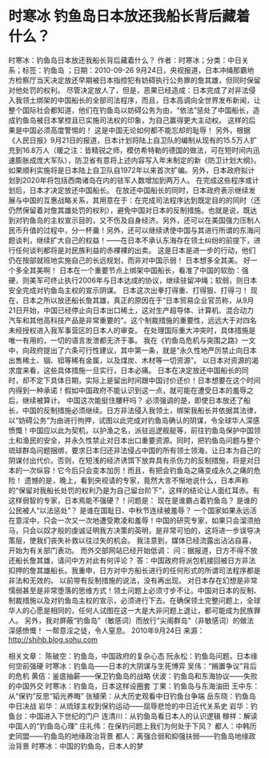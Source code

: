 # 时寒冰  钓鱼岛日本放还我船长背后藏着什么？

时寒冰：钓鱼岛日本放还我船长背后藏着什么？
作者：时寒冰；分类：中日关系；标签：钓鱼岛 ；日期：2010-09-26
9月24日，央视报道，日本冲绳那霸地方检察厅当天决定放还早期被日本指控犯有妨碍执行公务罪的詹其雄，但同时保留对他处罚的权利。
尽管决定放人了，但是，恶果已经造成：日本完成了对非法侵入我领土绑架的中国船长的全部司法程序，而且，日本高调向全世界发布新闻，让整个国际社会都知道，他们在钓鱼岛以妨碍公务为由，“依法”惩处了中国船长，造成钓鱼岛被日本掌控且已实施司法权的印象，为自己赢得更大主动权。
这样的后果是中国必须高度警惕的！
这是中国无论如何都不能忘却的耻辱！
另外，根据《人民日报》9月21日的报道，日本计划将陆上自卫队的编制从现有的15.5万人扩充到16.8万人（暖之注：皆精锐之师，模仿希特勒的德国的做法，可在短时间内迅速膨胀成庞大军队），防卫省有意将上述内容写入年末制定的新《防卫计划大纲》。如果顺利实施将是日本陆上自卫队自1972年以来首次扩编。另外，日本政府拟计划到2020年将包括西南诸岛在内的驻军人数增加到两万人。
在完成这些程序或计划后，日本才决定放还中国船长。
在放还中国船长的同时，日本政府表示继续发展与中国的互惠战略关系，其用意在于：在完成司法程序达到既定目的的同时（还仍然保留着对詹其雄处罚的权利），避免中国对日本的反制措施。也就是说，既达到对钓鱼岛的主权宣示目的，又不伤及自身经济。另外，还可以在美国强力压制人民币升值的过程中，分一杯羹！另外，还可以继续诱使中国与其进行所谓的东海问题谈判，继续扩大自己的权益！——在日本不承认东海存在领土纠纷的前提下，进行任何谈判都将是对民族利益的赤裸裸的出卖。
这是日本是进一步的行动，他们仍在按部就班地实施自己的长远规划，而非对中国示弱！
日本想多全其美。
好一个多全其美啊！
日本在一个重要节点上绑架中国船长，看准了中国的软肋：强硬，则美军可终止执行2006年与日本达成的协议，继续驻留冲绳；软弱，则日本安全完成对钓鱼岛主权的宣示阴谋。
日本这次出拳打得重、打得狠、打得刁！
现在，日本之所以放还船长詹其雄，真正的原因在于“日本贸易企业官员称，从9月21日开始，中国已经停止向日本出口稀土，这对生产超导体、计算机、混合动力汽车和其他高科技产品是非常重要的”。这个制裁措施的重要性，远远大于对四名未经授权进入我军事营区的日本人的审查。
在处理国际重大冲突时，具体措施是唯一有用的，一切的语言发泄都无济于事。
我在《钓鱼岛危机与突围之路》一文中，向政府提出了六条可行性建议，其中第一条，就是“永久性地严厉禁止向日本出售稀土、铟、钽等稀有金属，以及煤炭、木材等一切资源”。
以日本对资源的渴求度来看，这些具体措施一旦实行，日本必痛。
日本在决定放还中国船长的同时，却不定下具体日期，实际上是留出时间跟中国讨价还价！日本想要在这个时间内得到一种承诺！假如中国政府不能认识到这一点，就可能在遭受日本的羞辱之后，继续被算计。
中国这次能挺住腰杆吗？
必须强调的是，即使日本放还了船长，中国的反制措施必须继续。日方非法侵入我领土，绑架我船长并依据其法律，以“妨碍公务”为由进行拘押，试图以此完成对钓鱼岛确认的阴谋，令全球华人深感愤慨！中国应以此为契机，以护渔之名，派驻巡逻舰艇等，前往钓鱼岛保护中国领土和渔民的安全，并永久性禁止对日本出口重要资源。同时，把钓鱼岛问题与整个琉球群岛问题捆绑，要求日本归还非法侵占中国的所有领土领海，让日本为自己的阴谋付出代价。否则，在短浅的经济诱饵下放弃具有杀伤力的反制措施，将是对日本的一次纵容！它今后只会变本加厉！而且，有把会钓鱼岛之痛变成永久之痛的危险！
遗憾的是，晚上，看到央视请的专家，竟然大言不惭地说什么，日本声称的“保留对我船长处罚的权利乃是为自己留台阶下”，这样的结论让人面红耳赤。有这样弱智的专家，日本焉能不强硬？！问题是：
现在是谁霸占着钓鱼岛？
是谁的公民被人“以法惩处”？
是谁在国耻日、中秋节连续被羞辱？
一个国家如果永远活在意淫中，只会一次又一次地遭受欺凌和羞辱！中国的研究专家，如果只会溜须拍马，只会以奴才般的虔诚证明我方决策的英明，是非常可怕的，这将进一步误导决策层，使我们丧失补救以往过失的机会。
我注意到，媒体已经流露出沾沾自喜，开始为有关部门表功。
而外交部网站已经开始低调：
问：据报道，日方不得不放还船长詹其雄，请问中方对此有何评论？
答：中国政府将派包机接回被日方非法扣押的詹其雄船长。我重申，日方对中方船长进行的任何形式的所谓司法程序都是非法和无效的。
以前带有反制措施的说法，没有再出现。
对日本存在幻想是非常懦弱甚至是非常堕落的思维方式！领土问题上必须寸步不让。中国对日本的反制、制裁措施以及对钓鱼岛主权的宣示，必须进行下去。在确保领土完整问题上，全球华人的心愿是相同的，任何人试图在这一大是大非问题上退让，都可能成为民族罪人。
另外，我对屏蔽“钓鱼岛”（敏感词）而放行“尖阁群岛”（非敏感词）的做法深感愤慨！
一帮意淫之徒，令人窒息。
2010年9月24日
来源：http://shihb.blog.sohu.com

相关文章：
陈破空：钓鱼岛，中国政府的复杂心态
阮永松：钓鱼岛问题，日本缘何空前强硬
时寒冰：钓鱼岛——日本的大阴谋与生死博弈
吴伟：“搁置争议”背后的危机
黄佶：釜底抽薪——保卫钓鱼岛的战略
伏波：钓鱼岛和东海协议——失败的中国外交
时寒冰：钓鱼岛，日本这样设圈套
丁果：钓鱼岛与东海油田
王中东：从“保钓”反思“韬光养晦”
张植荣：从大历史观看中日钓鱼台争端
岳东晓：钓鱼岛中日决战
岩华：从琉球主权到保钓运动——屈辱悲怆的中日近代关系史
岩华：钓鱼台：中国进入下世纪的门户
连清川：从钓鱼岛看日本人的认识逻辑
稼祥：解读中国人的“钓鱼岛心理”
庄礼伟：在保钓问题上我们为何处于下风？
都人：中韩历史同盟——钓鱼岛的地缘政治背景
都人：离强合弱和抑强扶弱——钓鱼岛地缘政治背景
时寒冰：中国的钓鱼岛，日本人的梦